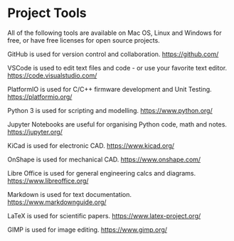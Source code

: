 # Project Tools

All of the following tools are available on Mac OS, Linux and Windows for free, or have free licenses for open source projects.

GitHub is used for version control and collaboration. https://github.com/

VSCode is used to edit text files and code - or use your favorite text editor.  https://code.visualstudio.com/

PlatformIO is used for C/C++ firmware development and Unit Testing. https://platformio.org/

Python 3 is used for scripting and modelling. https://www.python.org/

Jupyter Notebooks are useful for organising Python code, math and notes. https://jupyter.org/

KiCad is used for electronic CAD. https://www.kicad.org/

OnShape is used for mechanical CAD. https://www.onshape.com/

Libre Office is used for general engineering calcs and diagrams. https://www.libreoffice.org/

Markdown is used for text documentation. https://www.markdownguide.org/

LaTeX is used for scientific papers. https://www.latex-project.org/

GIMP is used for image editing. https://www.gimp.org/
